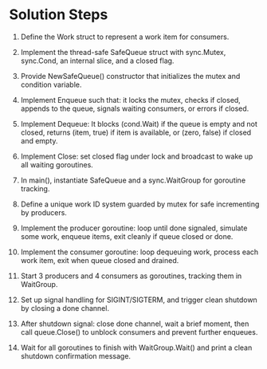 # Solution Steps

1. Define the Work struct to represent a work item for consumers.

2. Implement the thread-safe SafeQueue struct with sync.Mutex, sync.Cond, an internal slice, and a closed flag.

3. Provide NewSafeQueue() constructor that initializes the mutex and condition variable.

4. Implement Enqueue such that: it locks the mutex, checks if closed, appends to the queue, signals waiting consumers, or errors if closed.

5. Implement Dequeue: It blocks (cond.Wait) if the queue is empty and not closed, returns (item, true) if item is available, or (zero, false) if closed and empty.

6. Implement Close: set closed flag under lock and broadcast to wake up all waiting goroutines.

7. In main(), instantiate SafeQueue and a sync.WaitGroup for goroutine tracking.

8. Define a unique work ID system guarded by mutex for safe incrementing by producers.

9. Implement the producer goroutine: loop until done signaled, simulate some work, enqueue items, exit cleanly if queue closed or done.

10. Implement the consumer goroutine: loop dequeuing work, process each work item, exit when queue closed and drained.

11. Start 3 producers and 4 consumers as goroutines, tracking them in WaitGroup.

12. Set up signal handling for SIGINT/SIGTERM, and trigger clean shutdown by closing a done channel.

13. After shutdown signal: close done channel, wait a brief moment, then call queue.Close() to unblock consumers and prevent further enqueues.

14. Wait for all goroutines to finish with WaitGroup.Wait() and print a clean shutdown confirmation message.

